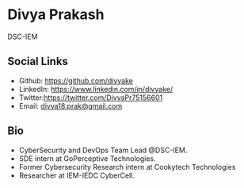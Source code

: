 # Divya Prakash
DSC-IEM

## Social Links
- Github: https://github.com/divyake
- LinkedIn: https://www.linkedin.com/in/divyake/
- Twitter:https://twitter.com/DivyaPr75156601
- Email: divya18.prak@gmail.com

## Bio
- CyberSecurity and DevOps Team Lead @DSC-IEM.
- SDE intern at GoPerceptive Technologies.
- Former Cybersecurity Research intern at Cookytech Technologies
- Researcher at IEM-IEDC CyberCell.
